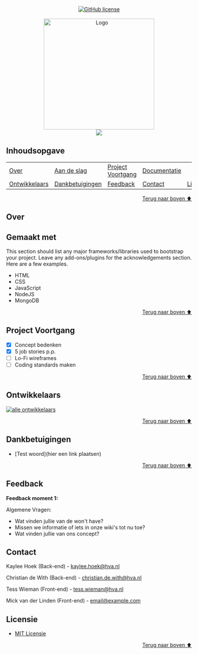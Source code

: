 <div align="center">
    <a href="https://github.com/YousefIbrahimismail/Project-README-Template/blob/main/LICENSE.txt"><img alt="GitHub license" src="https://img.shields.io/github/license/YousefIbrahimismail/Project-README-Template?color=ff69b4&style=for-the-badge"></a>
</div>
<br>


<!-- Logo Section  -->
<div align="center">
    <a href="your_github_user_name" target="_blank">
        <img src="https://i.pinimg.com/1200x/80/d7/9c/80d79ccdfc71b6695a94b3e2f1ae7305.jpg" 
        alt="Logo" height="300" width="auto">
    </a>
</div>


<!-- Project title-->
<div align="center">
<img src="https://readme-typing-svg.demolab.com?font=Fira+Code&size=22&duration=4000&pause=5000&background=FFFFFF00&center=true&vCenter=true&multiline=true&width=435&lines=Tattoo-Project">
</div>


## Inhoudsopgave
<dev align="center">
<table align="center">
        <tr>
            <td><a href="#over">Over</a></td>        
            <td><a href="#aan-de-slag">Aan de slag</a></td>
            <td><a href="#project-voortgang">Project Voortgang</a></td>
            <td><a href="#documentatie">Documentatie</a></td>
        </tr>
        <tr>
            <td><a href="#ontwikkelaars">Ontwikkelaars</a></td>
            <td><a href="#dankbetuigingen">Dankbetuigingen</a></td>
            <td><a href="#feedback">Feedback</a></td>
            <td><a href="#contact">Contact</a></td>
            <td><a href="#licensie">Licensie</a></td>
        </tr>
</table>
</dev>


<!-- - Use this html element to create a back to top button. -->
<p align="right"><a href="#inhoudsopgave">Terug naar boven ⬆️</a></p>


## Over
<!-- 
* information about the project 
* 
* keep it short and sweet
-->

## Gemaakt met

This section should list any major frameworks/libraries used to bootstrap your project. Leave any add-ons/plugins for the acknowledgements section. Here are a few examples.

* HTML
* CSS
* JavaScript
* NodeJS
* MongoDB

<p align="right"><a href="#inhoudsopgave">Terug naar boven ⬆️</a></p>



## Project Voortgang

- [x] Concept bedenken
- [x] 5 job stories p.p.
- [ ] Lo-Fi wireframes
- [ ] Coding standards maken

<p align="right"><a href="#inhoudsopgave">Terug naar boven ⬆️</a></p>



## Ontwikkelaars

<a href="https://github.com/L1ttl3G4m3r/Blok-Tech/contributors">
  <img src="https://github.com/user-attachments/assets/c6bb56ff-0e88-4e87-96a0-202d1629e354" alt="alle ontwikkelaars" />
</a>

<p align="right"><a href="#inhoudsopgave">Terug naar boven ⬆️</a></p>


## Dankbetuigingen
<!--Gebruik deze plek voor bronnen en helpvolle informatie die je hebt vergaard-->
* [Test woord](hier een link plaatsen)

<p align="right"><a href="#inhoudsopgave">Terug naar boven ⬆️</a></p>


## Feedback
<!--Hier alle feedback momenten weergeven.-->

**Feedback moment 1:**

Algemene Vragen:
* Wat vinden jullie van de won't have?
* Missen we informatie of iets in onze wiki's tot nu toe?
* Wat vinden jullie van ons concept?


## Contact

Kaylee Hoek (Back-end) - kaylee.hoek@hva.nl

Christian de With (Back-end) - christian.de.with@hva.nl

Tess Wieman (Front-end) - tess.wieman@hva.nl

Mick van der Linden (Front-end) - email@example.com


## Licensie

- [MIT Licensie](./LICENSE.txt)

<!-- - Use this html element to create a back to top button. -->
<p align="right"><a href="#inhoudsopgave">Terug naar boven ⬆️</a></p>
